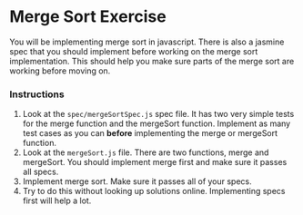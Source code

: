 # Merge Sort Exercise

You will be implementing merge sort in javascript.  There is also a jasmine spec that you should
implement before working on the merge sort implementation.  This should help you make sure parts of the merge sort are working before moving on.

### Instructions

1. Look at the ```spec/mergeSortSpec.js``` spec file.  It has two very simple tests for the merge function and the mergeSort function.  Implement as many test cases as you can __before__ implementing the merge or mergeSort function.
2. Look at the ```mergeSort.js``` file.  There are two functions, merge and mergeSort.  You should implement merge first and make sure it passes all specs.
3. Implement merge sort.  Make sure it passes all of your specs.
4. Try to do this without looking up solutions online.  Implementing specs first will help a lot.